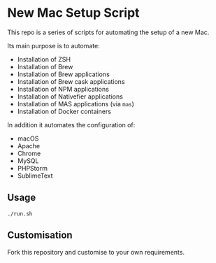 # New Mac Setup Script

This repo is a series of scripts for automating the setup of a new Mac.

Its main purpose is to automate:

- Installation of ZSH
- Installation of Brew
- Installation of Brew applications
- Installation of Brew cask applications
- Installation of NPM applications
- Installation of Nativefier applications
- Installation of MAS applications (via `mas`)
- Installation of Docker containers

In addition it automates the configuration of:

- macOS
- Apache
- Chrome
- MySQL
- PHPStorm
- SublimeText


## Usage

`./run.sh`


## Customisation

Fork this repository and customise to your own requirements.